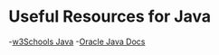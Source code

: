 # Useful Resources for Java

-[w3Schools Java](https://www.w3schools.com/java/)
-[Oracle Java Docs](https://docs.oracle.com/en/java/)